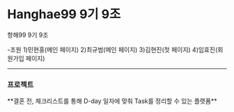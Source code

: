 # Hanghae99 9기 9조
항해99 9기 9조

-조원
1)민현홍(메인 페이지)
2)최규범(메인 페이지)
3)김현진(첫 페이지)
4)임효진(회원가입 페이지)

---
<h3><b>프로젝트</b></h3>
 **결혼 전, 체크리스트를 통해 D-day 일자에 맞춰 Task를 정리할 수 있는 플랫폼**
